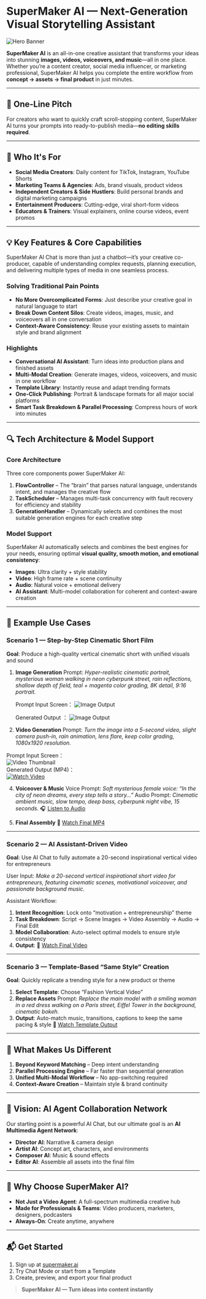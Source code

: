 

# SuperMaker AI — Next-Generation Visual Storytelling Assistant

![Hero Banner](./screenshots/img-hero.png)

**SuperMaker AI** is an all-in-one creative assistant that transforms your ideas into stunning **images, videos, voiceovers, and music**—all in one place. Whether you’re a content creator, social media influencer, or marketing professional, SuperMaker AI helps you complete the entire workflow from **concept → assets → final product** in just minutes.

---

## 🚀 One-Line Pitch

For creators who want to quickly craft scroll-stopping content, SuperMaker AI turns your prompts into ready-to-publish media—**no editing skills required**.

---

## 🎯 Who It's For

* **Social Media Creators**: Daily content for TikTok, Instagram, YouTube Shorts
* **Marketing Teams & Agencies**: Ads, brand visuals, product videos
* **Independent Creators & Side Hustlers**: Build personal brands and digital marketing campaigns
* **Entertainment Producers**: Cutting-edge, viral short-form videos
* **Educators & Trainers**: Visual explainers, online course videos, event promos

---

## 💡 Key Features & Core Capabilities

SuperMaker AI Chat is more than just a chatbot—it’s your creative co-producer, capable of understanding complex requests, planning execution, and delivering multiple types of media in one seamless process.

### Solving Traditional Pain Points

* **No More Overcomplicated Forms**: Just describe your creative goal in natural language to start
* **Break Down Content Silos**: Create videos, images, music, and voiceovers all in one conversation
* **Context-Aware Consistency**: Reuse your existing assets to maintain style and brand alignment

### Highlights

* **Conversational AI Assistant**: Turn ideas into production plans and finished assets
* **Multi-Modal Creation**: Generate images, videos, voiceovers, and music in one workflow
* **Template Library**: Instantly reuse and adapt trending formats
* **One-Click Publishing**: Portrait & landscape formats for all major social platforms
* **Smart Task Breakdown & Parallel Processing**: Compress hours of work into minutes

---

## 🔍 Tech Architecture & Model Support

### Core Architecture

Three core components power SuperMaker AI:

1. **FlowController** – The “brain” that parses natural language, understands intent, and manages the creative flow
2. **TaskScheduler** – Manages multi-task concurrency with fault recovery for efficiency and stability
3. **GenerationHandler** – Dynamically selects and combines the most suitable generation engines for each creative step

### Model Support

SuperMaker AI automatically selects and combines the best engines for your needs, ensuring optimal **visual quality, smooth motion, and emotional consistency**:

* **Images**: Ultra clarity + style stability
* **Video**: High frame rate + scene continuity
* **Audio**: Natural voice + emotional delivery
* **AI Assistant**: Multi-model collaboration for coherent and context-aware creation

---

## 📌 Example Use Cases

### **Scenario 1 — Step-by-Step Cinematic Short Film**

**Goal**: Produce a high-quality vertical cinematic short with unified visuals and sound

1. **Image Generation**
   Prompt: *Hyper-realistic cinematic portrait, mysterious woman walking in neon cyberpunk street, rain reflections, shallow depth of field, teal + magenta color grading, 8K detail, 9:16 portrait.*
   
     Prompt Input Screen：
    ![Image Output](./screenshots/imgeprompt.png)
   
    Generated Output ：
    ![Image Output](./screenshots/image.png)

3. **Video Generation**
   Prompt: *Turn the image into a 5-second video, slight camera push-in, rain animation, lens flare, keep color grading, 1080x1920 resolution.*
   
  Prompt Input Screen：  
  ![Video Thumbnail](./screenshots/vedioprompt.png)  
  Generated Output (MP4)：  
  [![Watch Video](./screenshots/vedioprompt.png)](https://github.com/SuperMakerAI/AI-Video-Maker/raw/main/screenshots/vedio.mp4)
  
4. **Voiceover & Music**
   Voice Prompt: *Soft mysterious female voice: “In the city of neon dreams, every step tells a story…”*
   Audio Prompt: *Cinematic ambient music, slow tempo, deep bass, cyberpunk night vibe, 15 seconds.*
   🎧 [Listen to Audio](https://example.com/audio1)

5. **Final Assembly**
   🎥 [Watch Final MP4](https://example.com/final1)

---

### **Scenario 2 — AI Assistant-Driven Video**

**Goal**: Use AI Chat to fully automate a 20-second inspirational vertical video for entrepreneurs

User Input: *Make a 20-second vertical inspirational short video for entrepreneurs, featuring cinematic scenes, motivational voiceover, and passionate background music.*

Assistant Workflow:

1. **Intent Recognition**: Lock onto “motivation + entrepreneurship” theme
2. **Task Breakdown**: Script → Scene Images → Video Assembly → Audio → Final Edit
3. **Model Collaboration**: Auto-select optimal models to ensure style consistency
4. **Output**:
   🎥 [Watch Final Video](https://example.com/final2)

---

### **Scenario 3 — Template-Based “Same Style” Creation**

**Goal**: Quickly replicate a trending style for a new product or theme

1. **Select Template**: Choose “Fashion Vertical Video”
2. **Replace Assets**
   Prompt: *Replace the main model with a smiling woman in a red dress walking on a Paris street, Eiffel Tower in the background, cinematic bokeh.*
3. **Output**: Auto-match music, transitions, captions to keep the same pacing & style
   🎥 [Watch Template Output](https://example.com/final3)

---

## 🌟 What Makes Us Different

1. **Beyond Keyword Matching** – Deep intent understanding
2. **Parallel Processing Engine** – Far faster than sequential generation
3. **Unified Multi-Modal Workflow** – No app-switching required
4. **Context-Aware Creation** – Maintain style & brand continuity

---

## 🚀 Vision: AI Agent Collaboration Network

Our starting point is a powerful AI Chat, but our ultimate goal is an **AI Multimedia Agent Network**:

* **Director AI**: Narrative & camera design
* **Artist AI**: Concept art, characters, and environments
* **Composer AI**: Music & sound effects
* **Editor AI**: Assemble all assets into the final film

---

## 📌 Why Choose SuperMaker AI?

* **Not Just a Video Agent**: A full-spectrum multimedia creative hub
* **Made for Professionals & Teams**: Video producers, marketers, designers, podcasters
* **Always-On**: Create anytime, anywhere

---

## 📬 Get Started

1. Sign up at [supermaker.ai](https://supermaker.ai)
2. Try Chat Mode or start from a Template
3. Create, preview, and export your final product

> **SuperMaker AI — Turn ideas into content instantly**







